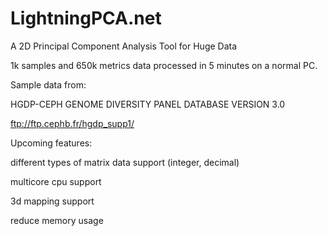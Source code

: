 # LightningPCA.net
A 2D Principal Component Analysis Tool for Huge Data


1k samples and 650k metrics data processed in 5 minutes on a normal PC.


Sample data from:

HGDP-CEPH GENOME DIVERSITY PANEL DATABASE VERSION 3.0

ftp://ftp.cephb.fr/hgdp_supp1/



Upcoming features:

different types of matrix data support (integer, decimal)

multicore cpu support

3d mapping support

reduce memory usage
